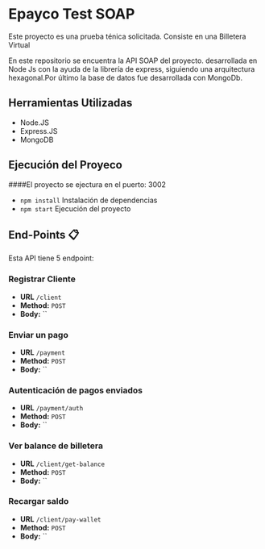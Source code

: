 # Epayco Test SOAP 

Este proyecto es una prueba ténica solicitada. 
Consiste en una Billetera Virtual   

En este repositorio se encuentra la API SOAP del 
proyecto. desarrollada en Node Js con la ayuda 
de la librería de express, siguiendo una arquitectura
hexagonal.Por último
la base de datos fue desarrollada con MongoDb.

## Herramientas Utilizadas

- Node.JS
- Express.JS
- MongoDB

## Ejecución del Proyeco
####El proyecto se ejectura en el puerto: 3002
- `npm install` Instalación de dependencias
- `npm start` Ejecución del proyecto

## End-Points 📋

Esta API tiene 5 endpoint:

### Registrar Cliente
* **URL**  `/client`
* **Method:**   `POST`
* **Body:** ``

### Enviar un pago

* **URL**  `/payment`
* **Method:**   `POST`
* **Body:** ``

### Autenticación de pagos enviados

* **URL**  `/payment/auth`
* **Method:**   `POST`
* **Body:** ``

### Ver balance de billetera

* **URL**  `/client/get-balance`
* **Method:**   `POST`
* **Body:** ``

### Recargar saldo

* **URL**  `/client/pay-wallet`
* **Method:**   `POST`
* **Body:** ``